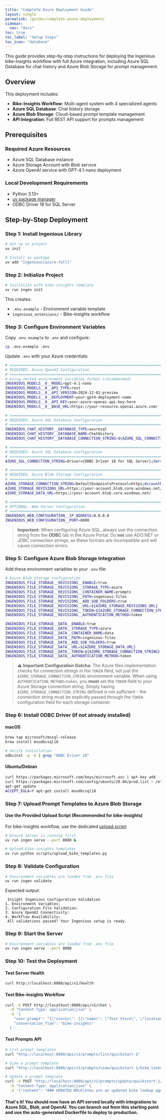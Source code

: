 ```yaml
---
title: "Complete Azure Deployment Guide"
layout: single
permalink: /guides/complete-azure-deployment/
sidebar:
  nav: "docs"
toc: true
toc_label: "Setup Steps"
toc_icon: "database"
---
```


This guide provides step-by-step instructions for deploying the Ingenious bike-insights workflow with full Azure integration, including Azure SQL Database for chat history and Azure Blob Storage for prompt management.

##  Overview

This deployment includes:
- **Bike-Insights Workflow**: Multi-agent system with 4 specialized agents
- **Azure SQL Database**: Chat history storage
- **Azure Blob Storage**: Cloud-based prompt template management
- **API Integration**: Full REST API support for prompts management

##  Prerequisites

### Required Azure Resources
- Azure SQL Database instance
- Azure Storage Account with Blob service
- Azure OpenAI service with GPT-4.1-nano deployment

### Local Development Requirements
- Python 3.13+
- [uv package manager](https://docs.astral.sh/uv/)
- ODBC Driver 18 for SQL Server

##  Step-by-Step Deployment

### Step 1: Install Ingenious Library

```bash
# Set up uv project
uv init

# Install as package
uv add "ingenious[azure-full]"
```

### Step 2: Initialize Project

```bash
# Initialize with bike-insights template
uv run ingen init
```

This creates:
- `.env.example` - Environment variable template
- `ingenious_extensions/` - Bike-insights workflow

### Step 3: Configure Environment Variables

Copy `.env.example` to `.env` and configure:

```bash
cp .env.example .env
```

Update `.env` with your Azure credentials:

```bash
# =============================================================================
# REQUIRED: Azure OpenAI Configuration
# =============================================================================
# Using nested environment variables format (recommended)
INGENIOUS_MODELS__0__MODEL=gpt-4.1-nano
INGENIOUS_MODELS__0__API_TYPE=rest
INGENIOUS_MODELS__0__API_VERSION=2024-12-01-preview
INGENIOUS_MODELS__0__DEPLOYMENT=your-gpt4-deployment-name
INGENIOUS_MODELS__0__API_KEY=your-azure-openai-api-key-here
INGENIOUS_MODELS__0__BASE_URL=https://your-resource.openai.azure.com/

# =============================================================================
# REQUIRED: Azure SQL Database Configuration
# =============================================================================
INGENIOUS_CHAT_HISTORY__DATABASE_TYPE=azuresql
INGENIOUS_CHAT_HISTORY__DATABASE_NAME=ChatHistory
INGENIOUS_CHAT_HISTORY__DATABASE_CONNECTION_STRING=${AZURE_SQL_CONNECTION_STRING}

# =============================================================================
# REQUIRED: Azure SQL Database Configuration
# =============================================================================
AZURE_SQL_CONNECTION_STRING=Driver={ODBC Driver 18 for SQL Server};Server=tcp:your-server.database.windows.net,1433;Database=your-database;Uid=your-username;Pwd=your-password;Encrypt=yes;TrustServerCertificate=no;Connection Timeout=30;

# =============================================================================
# REQUIRED: Azure Blob Storage Configuration
# =============================================================================
AZURE_STORAGE_CONNECTION_STRING=DefaultEndpointsProtocol=https;AccountName=your-account;AccountKey=your-key;EndpointSuffix=core.windows.net
AZURE_STORAGE_REVISIONS_URL=https://your-account.blob.core.windows.net/
AZURE_STORAGE_DATA_URL=https://your-account.blob.core.windows.net/

# =============================================================================
# OPTIONAL: Web Server Configuration
# =============================================================================
INGENIOUS_WEB_CONFIGURATION__IP_ADDRESS=0.0.0.0
INGENIOUS_WEB_CONFIGURATION__PORT=8080
```
> **Important:** When configuring Azure SQL, always use the connection string from the **ODBC** tab in the Azure Portal. Do **not** use ADO.NET or JDBC connection strings, as these formats are incompatible and will cause connection errors.

### Step 5: Configure Azure Blob Storage Integration

Add these environment variables to your `.env` file:

```bash
# Azure Blob Storage configuration
INGENIOUS_FILE_STORAGE__REVISIONS__ENABLE=true
INGENIOUS_FILE_STORAGE__REVISIONS__STORAGE_TYPE=azure
INGENIOUS_FILE_STORAGE__REVISIONS__CONTAINER_NAME=prompts
INGENIOUS_FILE_STORAGE__REVISIONS__PATH=ingenious-files
INGENIOUS_FILE_STORAGE__REVISIONS__ADD_SUB_FOLDERS=true
INGENIOUS_FILE_STORAGE__REVISIONS__URL=${AZURE_STORAGE_REVISIONS_URL}
INGENIOUS_FILE_STORAGE__REVISIONS__TOKEN=${AZURE_STORAGE_CONNECTION_STRING}
INGENIOUS_FILE_STORAGE__REVISIONS__AUTHENTICATION_METHOD=token

INGENIOUS_FILE_STORAGE__DATA__ENABLE=true
INGENIOUS_FILE_STORAGE__DATA__STORAGE_TYPE=azure
INGENIOUS_FILE_STORAGE__DATA__CONTAINER_NAME=data
INGENIOUS_FILE_STORAGE__DATA__PATH=ingenious-files
INGENIOUS_FILE_STORAGE__DATA__ADD_SUB_FOLDERS=true
INGENIOUS_FILE_STORAGE__DATA__URL=${AZURE_STORAGE_DATA_URL}
INGENIOUS_FILE_STORAGE__DATA__TOKEN=${AZURE_STORAGE_CONNECTION_STRING}
INGENIOUS_FILE_STORAGE__DATA__AUTHENTICATION_METHOD=token
```

> **⚠️ Important Configuration Gotcha**: The Azure files implementation checks for connection strings in the `TOKEN` field, not just the `AZURE_STORAGE_CONNECTION_STRING` environment variable. When using `AUTHENTICATION_METHOD=token`, you **must** set the `TOKEN` field to your Azure Storage connection string. Simply having `AZURE_STORAGE_CONNECTION_STRING` defined is not sufficient - the connection string must be explicitly passed through the `TOKEN` configuration field for each storage container.

### Step 6: Install ODBC Driver (if not already installed)

#### macOS
```bash
brew tap microsoft/mssql-release
brew install msodbcsql18

# Verify installation
odbcinst -q -d | grep "ODBC Driver 18"
```

#### Ubuntu/Debian
```bash
curl https://packages.microsoft.com/keys/microsoft.asc | apt-key add -
curl https://packages.microsoft.com/config/ubuntu/20.04/prod.list > /etc/apt/sources.list.d/mssql-release.list
apt-get update
ACCEPT_EULA=Y apt-get install msodbcsql18
```

### Step 7: Upload Prompt Templates to Azure Blob Storage

#### Use the Provided Upload Script (Recommended for bike-insights)

For bike-insights workflow, use the dedicated [upload script](https://github.com/Insight-Services-APAC/ingenious/blob/main/scripts/upload_bike_templates.py):
```bash
# Ensure server is running first
uv run ingen serve --port 8080 &

# Upload bike-insights templates
uv run python scripts/upload_bike_templates.py
```

### Step 8: Validate Configuration

```bash
# Environment variables are loaded from .env file
uv run ingen validate
```

Expected output:
```
 Insight Ingenious Configuration Validation
1. Environment Variables:
2. Configuration File Validation:
3. Azure OpenAI Connectivity:
4. Workflow Availability:
 All validations passed! Your Ingenious setup is ready.
```

### Step 9: Start the Server

```bash
# Environment variables are loaded from .env file
uv run ingen serve --port 8080
```

### Step 10: Test the Deployment

#### Test Server Health
```bash
curl http://localhost:8080/api/v1/health
```

#### Test Bike-Insights Workflow
```bash
curl -X POST http://localhost:8080/api/v1/chat \
  -H "Content-Type: application/json" \
  -d '{
    "user_prompt": "{\"stores\": [{\"name\": \"Test Store\", \"location\": \"NSW\", \"bike_sales\": [{\"product_code\": \"TEST-001\", \"quantity_sold\": 2, \"sale_date\": \"2024-01-15\", \"year\": 2024, \"month\": \"January\", \"customer_review\": {\"rating\": 4.5, \"comment\": \"Great bike for testing!\"}}], \"bike_stock\": [{\"bike\": {\"brand\": \"TestBrand\", \"model\": \"TestModel\", \"year\": 2024, \"price\": 1299.99, \"battery_capacity\": 0.75, \"motor_power\": 500}, \"quantity\": 5}]}], \"revision_id\": \"test-1\", \"identifier\": \"basic-test\"}",
    "conversation_flow": "bike-insights"
  }'
```

#### Test Prompts API
```bash
# List prompt templates
curl "http://localhost:8080/api/v1/prompts/list/quickstart-1"

# View a prompt template
curl "http://localhost:8080/api/v1/prompts/view/quickstart-1/bike_lookup_agent_prompt.jinja"

# Update a prompt template
curl -X POST "http://localhost:8080/api/v1/prompts/update/quickstart-1/bike_lookup_agent_prompt.jinja" \
  -H "Content-Type: application/json" \
  -d '{"content": "### UPDATED ROLE\nYou are an updated bike lookup agent...\n"}'
```

#### That's it! You should now have an API served locally with integrations to Azure SQL, Blob, and OpenAI. You can branch out from this starting point and use the auto-generated Dockerfile to deploy to production.
